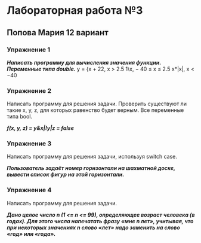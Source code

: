 # Лабораторная работа №3
## Попова Мария 12 вариант
### Упражнение 1
***Написать программу для вычисления значения функции. Переменные типа double.***
y = {x + 22, x > 2.5
     1\х, − 40 ≤ x ≤ 2.5
     х*|x|, x < −40
### Упражнение 2
Написать программу для решения задачи. Проверить существуют ли такие x, y, z, для
которых равенство будет верным. Все переменные типа bool.

***f(x, y, z) = y&x|!y|z = false***

### Упражнение 3
Написать программу для решения задачи, используя switch case.

***Пользователь задаёт номер горизонтали на шахматной доске, вывести список
фигур на этой горизонтали.***

### Упражнение 4
Написать программу для решения задачи.

***Дано целое число n (1 <= n <= 99), определяющее возраст человека (в годах). Для этого
числа напечатать фразу «мне n лет», учитывая, что при некоторых значениях n слово
«лет» надо заменить на слово «год» или «года».***
